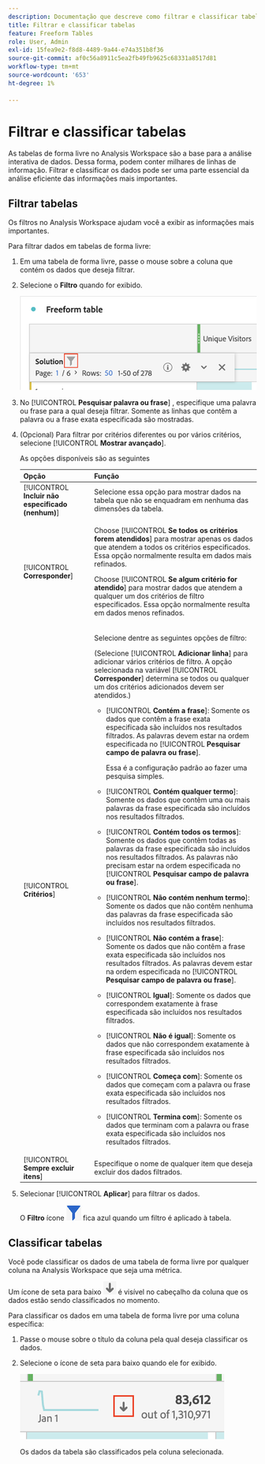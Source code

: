 ```yaml
---
description: Documentação que descreve como filtrar e classificar tabelas no Analysis Workspace.
title: Filtrar e classificar tabelas
feature: Freeform Tables
role: User, Admin
exl-id: 15fea9e2-f8d8-4489-9a44-e74a351b8f36
source-git-commit: af0c56a8911c5ea2fb49fb9625c68331a8517d81
workflow-type: tm+mt
source-wordcount: '653'
ht-degree: 1%

---
```


# Filtrar e classificar tabelas

As tabelas de forma livre no Analysis Workspace são a base para a análise interativa de dados. Dessa forma, podem conter milhares de linhas de informação. Filtrar e classificar os dados pode ser uma parte essencial da análise eficiente das informações mais importantes.

## Filtrar tabelas

Os filtros no Analysis Workspace ajudam você a exibir as informações mais importantes.

Para filtrar dados em tabelas de forma livre:

1. Em uma tabela de forma livre, passe o mouse sobre a coluna que contém os dados que deseja filtrar. <!--only some types of columns show the filter... Which? Just Dimensions?-->

1. Selecione o **Filtro** quando for exibido.

   ![Ícone Filtrar em uma tabela](assets/table-filter-icon.png)

1. No [!UICONTROL **Pesquisar palavra ou frase**] , especifique uma palavra ou frase para a qual deseja filtrar. Somente as linhas que contêm a palavra ou a frase exata especificada são mostradas.

1. (Opcional) Para filtrar por critérios diferentes ou por vários critérios, selecione [!UICONTROL **Mostrar avançado**].

   As opções disponíveis são as seguintes

   | Opção | Função |
   |---------|----------|
   | [!UICONTROL **Incluir não especificado (nenhum)**] | Selecione essa opção para mostrar dados na tabela que não se enquadram em nenhuma das dimensões da tabela. <!--what is this?--> |
   | [!UICONTROL **Corresponder**] | <p>Choose [!UICONTROL **Se todos os critérios forem atendidos**] para mostrar apenas os dados que atendem a todos os critérios especificados. Essa opção normalmente resulta em dados mais refinados.</p> <p>Choose [!UICONTROL **Se algum critério for atendido**] para mostrar dados que atendem a qualquer um dos critérios de filtro especificados. Essa opção normalmente resulta em dados menos refinados.</p> |
   | [!UICONTROL **Critérios**] | <p>Selecione dentre as seguintes opções de filtro:</p><p>(Selecione [!UICONTROL **Adicionar linha**] para adicionar vários critérios de filtro. A opção selecionada na variável [!UICONTROL **Corresponder**] determina se todos ou qualquer um dos critérios adicionados devem ser atendidos.)</p><ul><li><p>[!UICONTROL **Contém a frase**]: Somente os dados que contêm a frase exata especificada são incluídos nos resultados filtrados. As palavras devem estar na ordem especificada no [!UICONTROL **Pesquisar campo de palavra ou frase**].<p>Essa é a configuração padrão ao fazer uma pesquisa simples.</p></p></li><li><p>[!UICONTROL **Contém qualquer termo**]: Somente os dados que contêm uma ou mais palavras da frase especificada são incluídos nos resultados filtrados. </p></li><li><p>[!UICONTROL **Contém todos os termos**]: Somente os dados que contêm todas as palavras da frase especificada são incluídos nos resultados filtrados. As palavras não precisam estar na ordem especificada no [!UICONTROL **Pesquisar campo de palavra ou frase**].</p></li><li><p>[!UICONTROL **Não contém nenhum termo**]: Somente os dados que não contêm nenhuma das palavras da frase especificada são incluídos nos resultados filtrados. </p></li><li><p>[!UICONTROL **Não contém a frase**]: Somente os dados que não contêm a frase exata especificada são incluídos nos resultados filtrados. As palavras devem estar na ordem especificada no [!UICONTROL **Pesquisar campo de palavra ou frase**].</p></li><li><p>[!UICONTROL **Igual**]: Somente os dados que correspondem exatamente à frase especificada são incluídos nos resultados filtrados. </p></li><li><p>[!UICONTROL **Não é igual**]: Somente os dados que não correspondem exatamente à frase especificada são incluídos nos resultados filtrados. </p></li><li><p>[!UICONTROL **Começa com**]: Somente os dados que começam com a palavra ou frase exata especificada são incluídos nos resultados filtrados. </p></li><li><p>[!UICONTROL **Termina com**]: Somente os dados que terminam com a palavra ou frase exata especificada são incluídos nos resultados filtrados. </p></li></ul> |
   | [!UICONTROL **Sempre excluir itens**] | Especifique o nome de qualquer item que deseja excluir dos dados filtrados. |

1. Selecionar [!UICONTROL **Aplicar**] para filtrar os dados.

   O **Filtro** ícone ![Ícone de filtro azul da tabela filtrada](assets/table-filter-blue-icon.png) fica azul quando um filtro é aplicado à tabela.

## Classificar tabelas

Você pode classificar os dados de uma tabela de forma livre por qualquer coluna na Analysis Workspace que seja uma métrica.

Um ícone de seta para baixo ![Ícone de seta para baixo na coluna de tabela classificada](assets/table-sort-arrow-icon.png) é visível no cabeçalho da coluna que os dados estão sendo classificados no momento.

Para classificar os dados em uma tabela de forma livre por uma coluna específica:

1. Passe o mouse sobre o título da coluna pela qual deseja classificar os dados.

1. Selecione o ícone de seta para baixo quando ele for exibido.

   ![Ícone de seta para baixo na coluna de tabela classificada](assets/table-sort.png)

   Os dados da tabela são classificados pela coluna selecionada.
